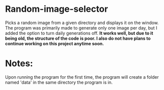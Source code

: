 # Random-image-selector
Picks a random image from a given directory and displays it on the window. The program was primarily made to generate only one image per day, but I added the option to turn daily generations off. 
**It works well, but due to it being old, the structure of the code is poor. I also do not have plans to continue working on this project anytime soon.**

# Notes:
Upon running the program for the first time, the program will create a folder named 'data' in the same directory the program is in.
